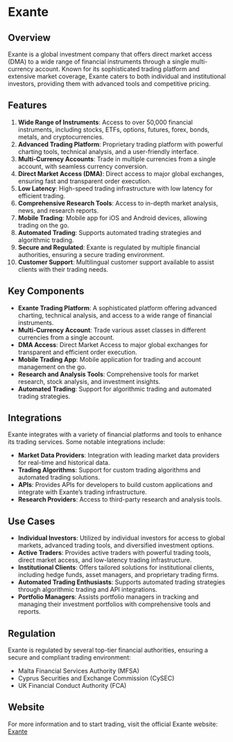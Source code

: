 ﻿# Exante

## Overview
Exante is a global investment company that offers direct market access (DMA) to a wide range of financial instruments through a single multi-currency account. Known for its sophisticated trading platform and extensive market coverage, Exante caters to both individual and institutional investors, providing them with advanced tools and competitive pricing.

## Features
1. **Wide Range of Instruments**: Access to over 50,000 financial instruments, including stocks, ETFs, options, futures, forex, bonds, metals, and cryptocurrencies.
2. **Advanced Trading Platform**: Proprietary trading platform with powerful charting tools, technical analysis, and a user-friendly interface.
3. **Multi-Currency Accounts**: Trade in multiple currencies from a single account, with seamless currency conversion.
4. **Direct Market Access (DMA)**: Direct access to major global exchanges, ensuring fast and transparent order execution.
5. **Low Latency**: High-speed trading infrastructure with low latency for efficient trading.
6. **Comprehensive Research Tools**: Access to in-depth market analysis, news, and research reports.
7. **Mobile Trading**: Mobile app for iOS and Android devices, allowing trading on the go.
8. **Automated Trading**: Supports automated trading strategies and algorithmic trading.
9. **Secure and Regulated**: Exante is regulated by multiple financial authorities, ensuring a secure trading environment.
10. **Customer Support**: Multilingual customer support available to assist clients with their trading needs.

## Key Components
- **Exante Trading Platform**: A sophisticated platform offering advanced charting, technical analysis, and access to a wide range of financial instruments.
- **Multi-Currency Account**: Trade various asset classes in different currencies from a single account.
- **DMA Access**: Direct Market Access to major global exchanges for transparent and efficient order execution.
- **Mobile Trading App**: Mobile application for trading and account management on the go.
- **Research and Analysis Tools**: Comprehensive tools for market research, stock analysis, and investment insights.
- **Automated Trading**: Support for algorithmic trading and automated trading strategies.

## Integrations
Exante integrates with a variety of financial platforms and tools to enhance its trading services. Some notable integrations include:

- **Market Data Providers**: Integration with leading market data providers for real-time and historical data.
- **Trading Algorithms**: Support for custom trading algorithms and automated trading solutions.
- **APIs**: Provides APIs for developers to build custom applications and integrate with Exante’s trading infrastructure.
- **Research Providers**: Access to third-party research and analysis tools.

## Use Cases
- **Individual Investors**: Utilized by individual investors for access to global markets, advanced trading tools, and diversified investment options.
- **Active Traders**: Provides active traders with powerful trading tools, direct market access, and low-latency trading infrastructure.
- **Institutional Clients**: Offers tailored solutions for institutional clients, including hedge funds, asset managers, and proprietary trading firms.
- **Automated Trading Enthusiasts**: Supports automated trading strategies through algorithmic trading and API integrations.
- **Portfolio Managers**: Assists portfolio managers in tracking and managing their investment portfolios with comprehensive tools and reports.

## Regulation
Exante is regulated by several top-tier financial authorities, ensuring a secure and compliant trading environment:
- Malta Financial Services Authority (MFSA)
- Cyprus Securities and Exchange Commission (CySEC)
- UK Financial Conduct Authority (FCA)

## Website
For more information and to start trading, visit the official Exante website: [Exante](https://exante.eu)

